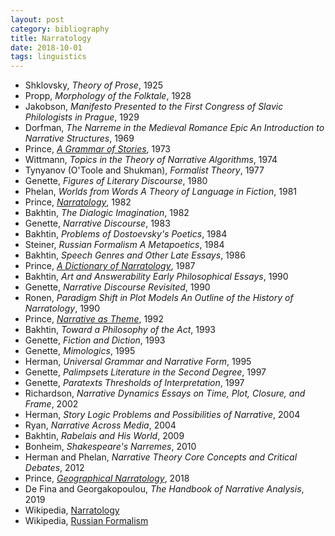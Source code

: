 ```yaml
---
layout: post
category: bibliography
title: Narratology
date: 2018-10-01
tags: linguistics
---
```


* Shklovsky, *Theory of Prose*, 1925
* Propp, *Morphology of the Folktale*, 1928
* Jakobson, *Manifesto Presented to the First Congress of Slavic Philologists in Prague*, 1929
* Dorfman, *The Narreme in the Medieval Romance Epic An Introduction to Narrative Structures*, 1969
* Prince, [*A Grammar of Stories*](https://www.degruyter.com/document/doi/10.1515/9783110815900/html), 1973
* Wittmann, *Topics in the Theory of Narrative Algorithms*, 1974
* Tynyanov (O'Toole and Shukman), *Formalist Theory*, 1977
* Genette, *Figures of Literary Discourse*, 1980
* Phelan, *Worlds from Words A Theory of Language in Fiction*, 1981
* Prince, [*Narratology*](https://www.degruyter.com/document/doi/10.1515/9783110838626/html), 1982
* Bakhtin, *The Dialogic Imagination*, 1982
* Genette, *Narrative Discourse*, 1983
* Bakhtin, *Problems of Dostoevsky's Poetics*, 1984
* Steiner, *Russian Formalism A Metapoetics*, 1984
* Bakhtin, *Speech Genres and Other Late Essays*, 1986
* Prince, [*A Dictionary of Narratology*](https://www.nebraskapress.unl.edu/nebraska-paperback/9780803287761/), 1987
* Bakhtin, *Art and Answerability Early Philosophical Essays*, 1990
* Genette, *Narrative Discourse Revisited*, 1990
* Ronen, *Paradigm Shift in Plot Models An Outline of the History of Narratology*, 1990
* Prince, [*Narrative as Theme*](https://books.google.ca/books/about/Narrative_as_Theme.html?id=rWBH5iQ5JbEC), 1992
* Bakhtin, *Toward a Philosophy of the Act*, 1993
* Genette, *Fiction and Diction*, 1993
* Genette, *Mimologics*, 1995
* Herman, *Universal Grammar and Narrative Form*, 1995
* Genette, *Palimpsets Literature in the Second Degree*, 1997
* Genette, *Paratexts Thresholds of Interpretation*, 1997
* Richardson, *Narrative Dynamics Essays on Time, Plot, Closure, and Frame*, 2002
* Herman, *Story Logic Problems and Possibilities of Narrative*, 2004
* Ryan, *Narrative Across Media*, 2004
* Bakhtin, *Rabelais and His World*, 2009
* Bonheim, *Shakespeare's Narremes*, 2010
* Herman and Phelan, *Narrative Theory Core Concepts and Critical Debates*, 2012
* Prince, [*Geographical Narratology*](https://www.degruyter.com/document/doi/10.1515/fns-2018-0016/html?lang=en), 2018
* De Fina and Georgakopoulou, *The Handbook of Narrative Analysis*, 2019
* Wikipedia, [Narratology](https://en.m.wikipedia.org/wiki/Narratology)
* Wikipedia, [Russian Formalism](https://en.m.wikipedia.org/wiki/Russian_formalism)
